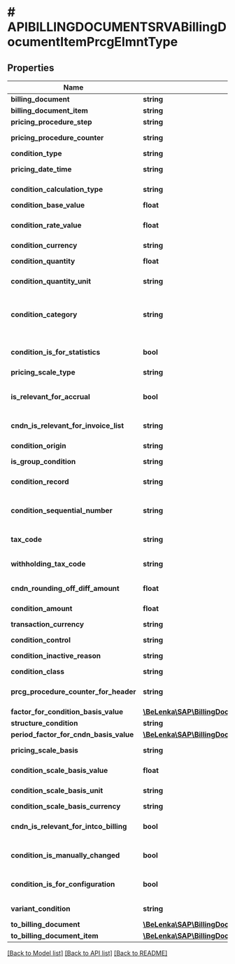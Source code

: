 # # APIBILLINGDOCUMENTSRVABillingDocumentItemPrcgElmntType

## Properties

Name | Type | Description | Notes
------------ | ------------- | ------------- | -------------
**billing_document** | **string** |  | [optional]
**billing_document_item** | **string** | Billing Item | [optional]
**pricing_procedure_step** | **string** |  | [optional]
**pricing_procedure_counter** | **string** | Condition Counter | [optional]
**condition_type** | **string** |  | [optional]
**pricing_date_time** | **string** | Timestamp for Pricing | [optional]
**condition_calculation_type** | **string** | Calculation Type for Condition | [optional]
**condition_base_value** | **float** |  | [optional]
**condition_rate_value** | **float** | Condition Amount or Percentage | [optional]
**condition_currency** | **string** | Currency Key | [optional]
**condition_quantity** | **float** | Condition Pricing Unit | [optional]
**condition_quantity_unit** | **string** | Condition Unit in the Document | [optional]
**condition_category** | **string** | Condition Category (Examples: Tax, Freight, Price, Cost) | [optional]
**condition_is_for_statistics** | **bool** | Condition is used for statistics | [optional]
**pricing_scale_type** | **string** |  | [optional]
**is_relevant_for_accrual** | **bool** | Condition is Relevant for Accrual  (e.g. Freight) | [optional]
**cndn_is_relevant_for_invoice_list** | **string** | Condition for Invoice List | [optional]
**condition_origin** | **string** | Origin of the Condition | [optional]
**is_group_condition** | **string** |  | [optional]
**condition_record** | **string** | Number of Condition Record | [optional]
**condition_sequential_number** | **string** | Sequential Number of the Condition | [optional]
**tax_code** | **string** | Tax on Sales/Purchases Code | [optional]
**withholding_tax_code** | **string** | Withholding Tax Code | [optional]
**cndn_rounding_off_diff_amount** | **float** | Rounding-Off Difference of the Condition | [optional]
**condition_amount** | **float** |  | [optional]
**transaction_currency** | **string** | SD Document Currency | [optional]
**condition_control** | **string** |  | [optional]
**condition_inactive_reason** | **string** | Condition is Inactive | [optional]
**condition_class** | **string** |  | [optional]
**prcg_procedure_counter_for_header** | **string** | Condition Counter (Header) | [optional]
**factor_for_condition_basis_value** | [**\BeLenka\SAP\BillingDocumentRCG2\Model\ConditionFactor**](ConditionFactor.md) |  | [optional]
**structure_condition** | **string** |  | [optional]
**period_factor_for_cndn_basis_value** | [**\BeLenka\SAP\BillingDocumentRCG2\Model\ConditionFactor1**](ConditionFactor1.md) |  | [optional]
**pricing_scale_basis** | **string** | Scale Basis Indicator | [optional]
**condition_scale_basis_value** | **float** | Scale Base Value | [optional]
**condition_scale_basis_unit** | **string** | Condition Scale Unit of Measure | [optional]
**condition_scale_basis_currency** | **string** |  | [optional]
**cndn_is_relevant_for_intco_billing** | **bool** | Condition for Intercompany Billing | [optional]
**condition_is_manually_changed** | **bool** | Condition Changed Manually | [optional]
**condition_is_for_configuration** | **bool** | Condition Used for Variant Configuration | [optional]
**variant_condition** | **string** | Variant Condition Key | [optional]
**to_billing_document** | [**\BeLenka\SAP\BillingDocumentRCG2\Model\APIBILLINGDOCUMENTSRVABillingDocumentType**](APIBILLINGDOCUMENTSRVABillingDocumentType.md) |  | [optional]
**to_billing_document_item** | [**\BeLenka\SAP\BillingDocumentRCG2\Model\APIBILLINGDOCUMENTSRVABillingDocumentItemType**](APIBILLINGDOCUMENTSRVABillingDocumentItemType.md) |  | [optional]

[[Back to Model list]](../../README.md#models) [[Back to API list]](../../README.md#endpoints) [[Back to README]](../../README.md)
